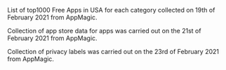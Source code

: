 List of top1000 Free Apps in USA for each category collected on 19th of February 2021 from AppMagic.

Collection of app store data for apps was carried out on the 21st of February 2021 from AppMagic.

Collection of privacy labels was carried out on the 23rd of February 2021 from AppMagic.
